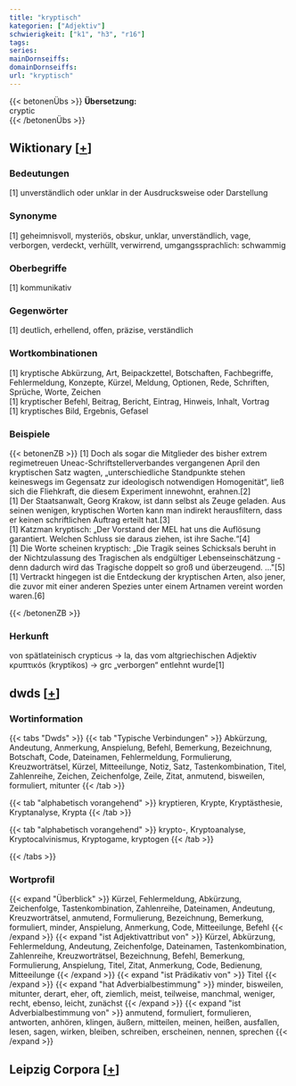 ```yaml
---
title: "kryptisch"
kategorien: ["Adjektiv"]
schwierigkeit: ["k1", "h3", "r16"]
tags:
series:
mainDornseiffs:
domainDornseiffs:
url: "kryptisch"
---
```


{{< betonenÜbs >}}
**Übersetzung:**  
cryptic  
{{< /betonenÜbs >}}

## Wiktionary [[+](https://de.wiktionary.org/wiki/kryptisch)]

### Bedeutungen
[1] unverständlich oder unklar in der Ausdrucksweise oder Darstellung  

### Synonyme
[1] geheimnisvoll, mysteriös, obskur, unklar, unverständlich, vage, verborgen, verdeckt, verhüllt, verwirrend, umgangssprachlich: schwammig  

### Oberbegriffe
[1] kommunikativ  

### Gegenwörter
[1] deutlich, erhellend, offen, präzise, verständlich  

### Wortkombinationen
[1] kryptische Abkürzung, Art, Beipackzettel, Botschaften, Fachbegriffe, Fehlermeldung, Konzepte, Kürzel, Meldung, Optionen, Rede, Schriften, Sprüche, Worte, Zeichen  
[1] kryptischer Befehl, Beitrag, Bericht, Eintrag, Hinweis, Inhalt, Vortrag  
[1] kryptisches Bild, Ergebnis, Gefasel  

### Beispiele
{{< betonenZB >}}
[1] Doch als sogar die Mitglieder des bisher extrem regimetreuen Uneac-Schriftstellerverbandes vergangenen April den kryptischen Satz wagten, „unterschiedliche Standpunkte stehen keineswegs im Gegensatz zur ideologisch notwendigen Homogenität“, ließ sich die Fliehkraft, die diesem Experiment innewohnt, erahnen.[2]  
[1] Der Staatsanwalt, Georg Krakow, ist dann selbst als Zeuge geladen. Aus seinen wenigen, kryptischen Worten kann man indirekt herausfiltern, dass er keinen schriftlichen Auftrag erteilt hat.[3]  
[1] Katzman kryptisch: „Der Vorstand der MEL hat uns die Auflösung garantiert. Welchen Schluss sie daraus ziehen, ist ihre Sache.“[4]  
[1] Die Worte scheinen kryptisch: „Die Tragik seines Schicksals beruht in der Nichtzulassung des Tragischen als endgültiger Lebenseinschätzung - denn dadurch wird das Tragische doppelt so groß und überzeugend. …"[5]  
[1] Vertrackt hingegen ist die Entdeckung der kryptischen Arten, also jener, die zuvor mit einer anderen Spezies unter einem Artnamen vereint worden waren.[6]  

{{< /betonenZB >}}
### Herkunft
von spätlateinisch crypticus → la, das vom altgriechischen Adjektiv κρυπτικόs (kryptikos) → grc „verborgen“ entlehnt wurde[1]  



## dwds [[+](https://www.dwds.de/wb/kryptisch)]

### Wortinformation
{{< tabs "Dwds" >}}
{{< tab "Typische Verbindungen" >}}
Abkürzung, Andeutung, Anmerkung, Anspielung, Befehl, Bemerkung, Bezeichnung, Botschaft, Code, Dateinamen, Fehlermeldung, Formulierung, Kreuzworträtsel, Kürzel, Mitteeilunge, Notiz, Satz, Tastenkombination, Titel, Zahlenreihe, Zeichen, Zeichenfolge, Zeile, Zitat, anmutend, bisweilen, formuliert, mitunter
{{< /tab >}}

{{< tab "alphabetisch vorangehend" >}}
kryptieren, Krypte, Kryptästhesie, Kryptanalyse, Krypta
{{< /tab >}}

{{< tab "alphabetisch vorangehend" >}}
krypto-, Kryptoanalyse, Kryptocalvinismus, Kryptogame, kryptogen
{{< /tab >}}

{{< /tabs >}}

### Wortprofil
{{< expand "Überblick" >}} Kürzel, Fehlermeldung, Abkürzung, Zeichenfolge, Tastenkombination, Zahlenreihe, Dateinamen, Andeutung, Kreuzworträtsel, anmutend, Formulierung, Bezeichnung, Bemerkung, formuliert, minder, Anspielung, Anmerkung, Code, Mitteeilunge, Befehl {{< /expand >}}
{{< expand "ist Adjektivattribut von" >}} Kürzel, Abkürzung, Fehlermeldung, Andeutung, Zeichenfolge, Dateinamen, Tastenkombination, Zahlenreihe, Kreuzworträtsel, Bezeichnung, Befehl, Bemerkung, Formulierung, Anspielung, Titel, Zitat, Anmerkung, Code, Bedienung, Mitteeilunge {{< /expand >}}
{{< expand "ist Prädikativ von" >}} Titel {{< /expand >}}
{{< expand "hat Adverbialbestimmung" >}} minder, bisweilen, mitunter, derart, eher, oft, ziemlich, meist, teilweise, manchmal, weniger, recht, ebenso, leicht, zunächst {{< /expand >}}
{{< expand "ist Adverbialbestimmung von" >}} anmutend, formuliert, formulieren, antworten, anhören, klingen, äußern, mitteilen, meinen, heißen, ausfallen, lesen, sagen, wirken, bleiben, schreiben, erscheinen, nennen, sprechen {{< /expand >}}

## Leipzig Corpora [[+](https://corpora.uni-leipzig.de/en/res?word=kryptisch&corpusId=deu_newscrawl-public_2018)]

